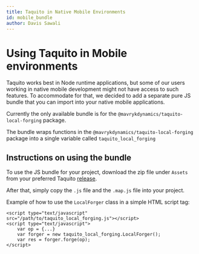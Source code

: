 ```yaml
---
title: Taquito in Native Mobile Environments
id: mobile_bundle
author: Davis Sawali
---
```

# Using Taquito in Mobile environments
Taquito works best in Node runtime applications, but some of our users working in native mobile development might not have access to such features. To accommodate for that, we decided to add a separate pure JS bundle that you can import into your native mobile applications.

Currently the only available bundle is for the `@mavrykdynamics/taquito-local-forging` package.

The bundle wraps functions in the `@mavrykdynamics/taquito-local-forging` package into a single variable called `taquito_local_forging`

## Instructions on using the bundle
To use the JS bundle for your project, download the zip file under `Assets` from your preferred Taquito [release](https://github.com/ecadlabs/taquito/releases).

After that, simply copy the `.js` file and the `.map.js` file into your project.

Example of how to use the `LocalForger` class in a simple HTML script tag:
```
<script type="text/javascript" src="/path/to/taquito_local_forging.js"></script>
<script type="text/javascript">
    var op = {...}
    var forger = new taquito_local_forging.LocalForger();
    var res = forger.forge(op);
</script>
```